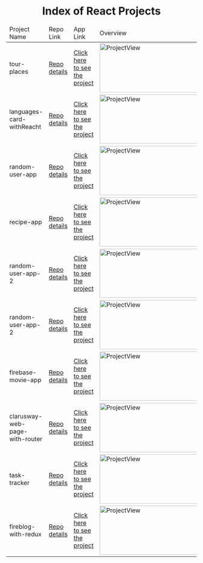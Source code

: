 <p align="center"> 
  
<h1 align="center">Index of React Projects</h1>

</p>

<table>
    <thead>
        <tr>
            <td>Project Name</td>
            <td>Repo Link</td>
            <td>App Link</td>
            <td>Overview</td>
        </tr>
    </thead>
    <tbody> 
        <tr>
            <td> tour-places </td>
            <td><a href="https://github.com/BedirhanTalhaKuzucu/tour-places" target="_blank">Repo details</a></td>
            <td><a href="https://tour-places-with-react.netlify.app/">Click here to see the project</a></td>
            <td><img style="width:500px;" src="./gifs/NewsReact.gif" alt="ProjectView" height=130></td> 
        </tr>
        <tr>
            <td> languages-card-withReacht </td>
            <td><a href="https://github.com/BedirhanTalhaKuzucu/languages-card-withReacht" target="_blank">Repo details</a></td>
            <td><a href="https://languages-card-withreacht.netlify.app/">Click here to see the project</a></td>
            <td><img style="width:500px;" src="./gifs/NewsReact.gif" alt="ProjectView" height=130></td> 
        </tr>
        <tr>
            <td> random-user-app </td>
            <td><a href="https://github.com/BedirhanTalhaKuzucu/random-user-app" target="_blank">Repo details</a></td>
            <td><a href="https://random-user-app-withreact.netlify.app/">Click here to see the project</a></td>
            <td><img style="width:500px;" src="./gifs/NewsReact.gif" alt="ProjectView" height=130></td> 
        </tr>
        <tr>
            <td> recipe-app </td>
            <td><a href="https://github.com/BedirhanTalhaKuzucu/recipe-app" target="_blank">Repo details</a></td>
            <td><a href="https://with-react-recipe-app.netlify.app/">Click here to see the project</a></td>
            <td><img style="width:500px;" src="./gifs/NewsReact.gif" alt="ProjectView" height=130></td> 
        </tr>
        <tr>
            <td> random-user-app-2 </td>
            <td><a href="https://github.com/BedirhanTalhaKuzucu/random-user-2" target="_blank">Repo details</a></td>
            <td><a href="https://random-user-app-2.netlify.app/">Click here to see the project</a></td>
            <td><img style="width:500px;" src="./gifs/NewsReact.gif" alt="ProjectView" height=130></td> 
        </tr>
       <tr>
            <td> random-user-app-2 </td>
            <td><a href="https://github.com/BedirhanTalhaKuzucu/random-user-2" target="_blank">Repo details</a></td>
            <td><a href="https://random-user-app-2.netlify.app/">Click here to see the project</a></td>
            <td><img style="width:500px;" src="./gifs/NewsReact.gif" alt="ProjectView" height=130></td> 
        </tr>
       <tr>
            <td> firebase-movie-app </td>
            <td><a href="https://github.com/BedirhanTalhaKuzucu/firebase-movie-app" target="_blank">Repo details</a></td>
            <td><a href="https://with-firebase-movie-app.herokuapp.com/">Click here to see the project</a></td>
            <td><img style="width:500px;" src="./gifs/NewsReact.gif" alt="ProjectView" height=130></td> 
        </tr>
        <tr>
            <td> clarusway-web-page-with-router </td>
            <td><a href="https://github.com/BedirhanTalhaKuzucu/clarusway-web-page-with-router" target="_blank">Repo details</a></td>
            <td><a href="https://clarusway-web-page-with-router.netlify.app/">Click here to see the project</a></td>
            <td><img style="width:500px;" src="./gifs/NewsReact.gif" alt="ProjectView" height=130></td> 
        </tr>
        <tr>
            <td> task-tracker </td>
            <td><a href="https://github.com/BedirhanTalhaKuzucu/task-tracker" target="_blank">Repo details</a></td>
            <td><a href="https://task-tracker-withreact.netlify.app/">Click here to see the project</a></td>
            <td><img style="width:500px;" src="./gifs/NewsReact.gif" alt="ProjectView" height=130></td> 
        </tr>
       <tr>
            <td> fireblog-with-redux  </td>
            <td><a href="https://github.com/BedirhanTalhaKuzucu/fireblog-with-redux" target="_blank">Repo details</a></td>
            <td><a href="https://firebaseblog-app.netlify.app/">Click here to see the project</a></td>
            <td><img style="width:500px;" src="./gifs/NewsReact.gif" alt="ProjectView" height=130></td> 
        </tr>
        
</tbody>
</table>

